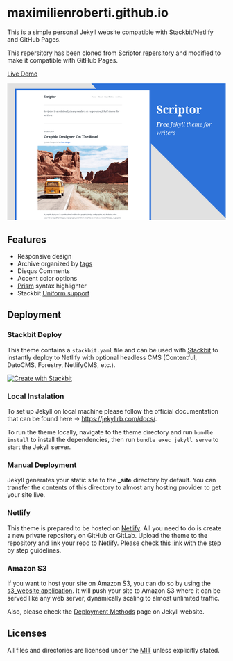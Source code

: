 # maximilienroberti.github.io

This is a simple personal Jekyll website compatible with Stackbit/Netlify and GitHub Pages.

This repersitory has been cloned from [Scriptor repersitory](https://github.com/JustGoodThemes/Scriptor-Jekyll-Theme) and modified to make it compatible with GitHub Pages. 

[Live Demo](https://maximilienroberti.github.io/) &nbsp;

![Scriptor-Jekyll-Theme](images/scriptor-jekyll.png)

## Features

+ Responsive design
+ Archive organized by [tags](https://scriptor-jekyll.netlify.com/tags/)
+ Disqus Comments
+ Accent color options
+ [Prism](https://prismjs.com/) syntax highlighter
+ Stackbit [Uniform support](https://docs.stackbit.com/uniform/)

## Deployment

### Stackbit Deploy

This theme contains a `stackbit.yaml` file and can be used with [Stackbit](https://www.stackbit.com/) to instantly deploy to Netlify with optional headless CMS (Contentful, DatoCMS, Forestry, NetlifyCMS, etc.). 

[![Create with Stackbit](https://assets.stackbit.com/badge/create-with-stackbit.svg)](https://app.stackbit.com/create?theme=https://github.com/JustGoodThemes/Scriptor-Jekyll-Theme)

### Local Instalation

To set up Jekyll on local machine please follow the official documentation that can be found here -> https://jekyllrb.com/docs/.

To run the theme locally, navigate to the theme directory and run `bundle install` to install the dependencies, then run `bundle exec jekyll serve` to start the Jekyll server.

### Manual Deployment

Jekyll generates your static site to the **_site** directory by default. You can transfer the contents of this directory to almost any hosting provider to get your site live.

### Netlify

This theme is prepared to be hosted on [Netlify](https://www.netlify.com/). All you need to do is create a new private repository on GitHub or GitLab. Upload the theme to the repository and link your repo to Netlify. Please check [this link](https://www.netlify.com/blog/2015/10/28/a-step-by-step-guide-jekyll-3.0-on-netlify/#step-2-link-to-your-github) with the step by step guidelines.

### Amazon S3

If you want to host your site on Amazon S3, you can do so by using the [s3_website application](https://github.com/laurilehmijoki/s3_website). It will push your site to Amazon S3 where it can be served like any web server, dynamically scaling to almost unlimited traffic.

Also, please check the [Deployment Methods](https://jekyllrb.com/docs/deployment-methods/) page on Jekyll website.

## Licenses

All files and directories are licensed under the [MIT](https://opensource.org/licenses/mit-license.php) unless explicitly stated.
